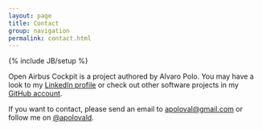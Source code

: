 ```yaml
---
layout: page
title: Contact
group: navigation
permalink: contact.html
---
```


{% include JB/setup %}

Open Airbus Cockpit is a project authored by Alvaro Polo. You may have a look to my [LinkedIn profile](http://es.linkedin.com/in/apoloval/) or check out other software projects in my [GitHub account](http://github.com/apoloval).

If you want to contact, please send an email to [apoloval@gmail.com](mailto:apoloval@gmail.com) or follow me on [@apolovald](https://twitter.com/apolovald). 